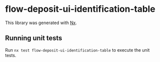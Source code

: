 # flow-deposit-ui-identification-table

This library was generated with [Nx](https://nx.dev).

## Running unit tests

Run `nx test flow-deposit-ui-identification-table` to execute the unit tests.
